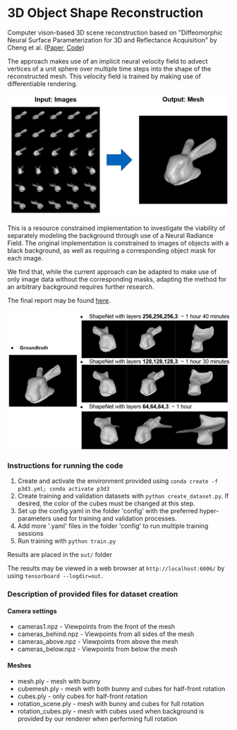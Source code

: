 # 3D Object Shape Reconstruction
Computer vison-based 3D scene reconstruction based on "Diffeomorphic Neural Surface Parameterization for 3D and Reflectance Acquisition" by Cheng et al. ([Paper](https://dl.acm.org/doi/pdf/10.1145/3528233.3530741), [Code](https://github.com/za-cheng/DNS))

The approach makes use of an implicit neural velocity field to advect vertices of a unit sphere over multiple time steps into the shape of the reconstructed mesh.
This velocity field is trained by making use of differentiable rendering.

![DNS Process](assets/process.png)

This is a resource constrained implementation to investigate the viability of separately modeling the background through use of a Neural Radiance Field.
The original implementation is constrained to images of objects with a black background, as well as requiring a corresponding object mask for each image.

We find that, while the current approach can be adapted to make use of only image data without the corresponding masks, adapting the method for an arbitrary background requires further research.

The final report may be found [here](reports/SRMCV_Final_Report.pdf).

![ShapeNet size variations](assets/shapenet_variations.png)

### Instructions for running the code
1. Create and activate the environment provided using `conda create -f p3d3.yml; conda activate p3d3`
2. Create training and validation datasets with `python create_dataset.py`. If desired, the color of the cubes must be changed at this step.
3. Set up the config.yaml in the folder 'config' with the preferred hyper-parameters used for training and validation processes.
4. Add more '.yaml' files in the folder 'config' to run multiple training sessions 
 5. Run training with `python train.py`

Results are placed in the `out/` folder

The results may be viewed in a web browser at `http://localhost:6006/` by using `tensorboard --logdir=out`.

### Description of provided files for dataset creation
#### Camera settings
- cameras1.npz - Viewpoints from the front of the mesh
- cameras_behind.npz - Viewpoints from all sides of the mesh
- cameras_above.npz - Viewpoints from above the mesh
- cameras_below.npz - Viewpoints from below the mesh

#### Meshes 
- mesh.ply - mesh with bunny
- cubemesh.ply - mesh with both bunny and cubes for half-front rotation
- cubes.ply -  only cubes for half-front rotation  
- rotation_scene.ply - mesh with bunny and cubes for full rotation
- rotation_cubes.ply - mesh with cubes used when background is provided by our renderer when performing full rotation 
